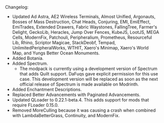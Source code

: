 Changelog:

* Updated Ad Astra, AE2 Wireless Terminals, Almost Unified, Argonauts, Bosses of Mass Destruction, Chat Heads, Conjuring, EMI, EmiEffect, EmiTrades, Extended Drawers, Fabric Waystones, FallingTree, Farmer's Delight, GeckoLib, Heracles, Jump Over Fences, KubeJS, LootJS, MEGA Cells, ModernFix, Patchouli, Peripheralium, Prometheus, Resourceful Lib, Rhino, Scriptor Magicae, StackDeobf, Tempad, UnlimitedPeripheralWorks, WTHIT, Xaero's Minimap, Xaero's World Map, and Yungs Better Ocean Monuments.
* Added Botania.
* Added Spectrum.
    * The modpack is currently using a development version of Spectrum that adds Quilt support. DaFuqs gave explicit permission for this use case. This development version will be replaced as soon as the next official release of Spectrum is made available on Modrinth.
* Added Enchantment Descriptions.
* Replaced Better Advancements with Paginated Advancements.
* Updated QLoader to 0.22.1-beta.4. This adds support for mods that require FLoader 0.15.0.
* Removed MoreCulling because it was causing a crash when combined with LambdaBetterGrass, Continuity, and ModernFix.
